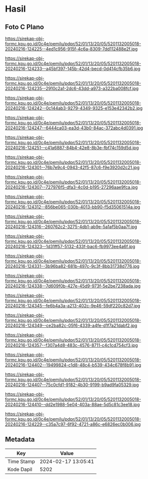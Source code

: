# Hasil

## Foto C Plano

https://sirekap-obj-formc.kpu.go.id/0c4e/pemilu/pdpr/52/01/13/20/05/5201132005018-20240216-124225--4ed1c956-915f-4c6a-8309-7dd112488e2f.jpg

https://sirekap-obj-formc.kpu.go.id/0c4e/pemilu/pdpr/52/01/13/20/05/5201132005018-20240216-124233--a45bf397-145b-42d4-becd-0d414cfb35b6.jpg

https://sirekap-obj-formc.kpu.go.id/0c4e/pemilu/pdpr/52/01/13/20/05/5201132005018-20240216-124235--2910c2a1-2dc6-43dd-a973-a322ba008fcf.jpg

https://sirekap-obj-formc.kpu.go.id/0c4e/pemilu/pdpr/52/01/13/20/05/5201132005018-20240216-124242--0c144ab3-9279-4349-9325-e153e42342b2.jpg

https://sirekap-obj-formc.kpu.go.id/0c4e/pemilu/pdpr/52/01/13/20/05/5201132005018-20240216-124247--6444ca03-ea3d-43b0-84ac-372abc4d0391.jpg

https://sirekap-obj-formc.kpu.go.id/0c4e/pemilu/pdpr/52/01/13/20/05/5201132005018-20240216-124251--c41a6887-84b4-42e8-8b3e-fbf74c159d5d.jpg

https://sirekap-obj-formc.kpu.go.id/0c4e/pemilu/pdpr/52/01/13/20/05/5201132005018-20240216-124301--76b7e9c4-0943-42f5-87c6-f9e3920d2c21.jpg

https://sirekap-obj-formc.kpu.go.id/0c4e/pemilu/pdpr/52/01/13/20/05/5201132005018-20240216-124307--727976f5-dfa3-4c0d-b195-27296aae9fca.jpg

https://sirekap-obj-formc.kpu.go.id/0c4e/pemilu/pdpr/52/01/13/20/05/5201132005018-20240216-124312--856be065-030b-4013-bb90-f5d35061514a.jpg

https://sirekap-obj-formc.kpu.go.id/0c4e/pemilu/pdpr/52/01/13/20/05/5201132005018-20240216-124316--260762c2-3275-4db1-ab9e-5a1af5b0aa7f.jpg

https://sirekap-obj-formc.kpu.go.id/0c4e/pemilu/pdpr/52/01/13/20/05/5201132005018-20240216-124323--1d31ff57-5132-433f-bac6-fb9973ee4a6f.jpg

https://sirekap-obj-formc.kpu.go.id/0c4e/pemilu/pdpr/52/01/13/20/05/5201132005018-20240216-124331--3b96ba82-681b-497c-9c3f-8bb31738d776.jpg

https://sirekap-obj-formc.kpu.go.id/0c4e/pemilu/pdpr/52/01/13/20/05/5201132005018-20240216-124338--7d609f0b-427e-45d9-973f-5e2be7238ada.jpg

https://sirekap-obj-formc.kpu.go.id/0c4e/pemilu/pdpr/52/01/13/20/05/5201132005018-20240216-124345--fe6b4a3a-a213-402c-9e46-59df220c82d7.jpg

https://sirekap-obj-formc.kpu.go.id/0c4e/pemilu/pdpr/52/01/13/20/05/5201132005018-20240216-124349--ce2ba82c-05f6-4339-a4fe-d1f7a21dabf2.jpg

https://sirekap-obj-formc.kpu.go.id/0c4e/pemilu/pdpr/52/01/13/20/05/5201132005018-20240216-124357--f307a4d8-483c-4576-8711-c4c1cd754cf3.jpg

https://sirekap-obj-formc.kpu.go.id/0c4e/pemilu/pdpr/52/01/13/20/05/5201132005018-20240216-124402--19499824-c1d8-48c4-b539-434c678f8b91.jpg

https://sirekap-obj-formc.kpu.go.id/0c4e/pemilu/pdpr/52/01/13/20/05/5201132005018-20240216-124407--75c0cfd1-9182-4b30-9199-b9ad9fa05329.jpg

https://sirekap-obj-formc.kpu.go.id/0c4e/pemilu/pdpr/52/01/13/20/05/5201132005018-20240216-124410--dd2e1988-5e04-403a-88ae-5d5c81c3ee18.jpg

https://sirekap-obj-formc.kpu.go.id/0c4e/pemilu/pdpr/52/01/13/20/05/5201132005018-20240216-124229--c35a7c97-6f92-4721-a86c-e6826ec0b006.jpg


## Metadata

| Key        | Value               |
| ---------- | ------------------- |
| Time Stamp | 2024-02-17 13:05:41 |
| Kode Dapil | 5202                |



